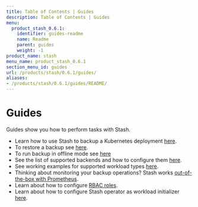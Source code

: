 ```yaml
---
title: Table of Contents | Guides
description: Table of Contents | Guides
menu:
  product_stash_0.6.1:
    identifier: guides-readme
    name: Readme
    parent: guides
    weight: -1
product_name: stash
menu_name: product_stash_0.6.1
section_menu_id: guides
url: /products/stash/0.6.1/guides/
aliases:
- /products/stash/0.6.1/guides/README/
---
```


# Guides

Guides show you how to perform tasks with Stash.

- Learn how to use Stash to backup a Kubernetes deployment [here](/products/stash/0.6.1/guides/backup).
- To restore a backup see [here](/products/stash/0.6.1/guides/restore).
- To run backup in offline mode see [here](/products/stash/0.6.1/guides/offline_backup)
- See the list of supported backends and how to configure them [here](/products/stash/0.6.1/guides/backends).
- See working examples for supported workload types [here](/products/stash/0.6.1/guides/workloads).
- Thinking about monitoring your backup operations? Stash works [out-of-the-box with Prometheus](/products/stash/0.6.1/guides/monitoring).
- Learn about how to configure [RBAC roles](/products/stash/0.6.1/guides/rbac).
- Learn about how to configure Stash operator as workload initializer [here](/products/stash/0.6.1/guides/initializer).
